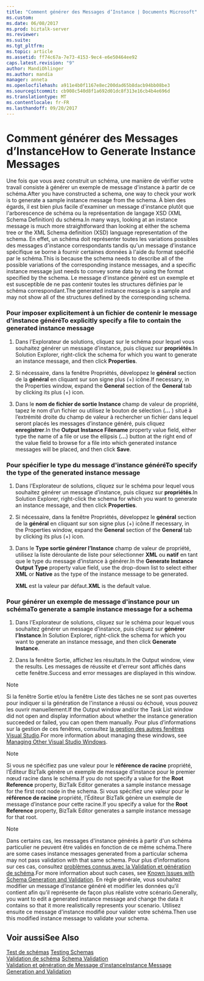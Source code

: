 ```yaml
---
title: "Comment générer des Messages d’Instance | Documents Microsoft"
ms.custom: 
ms.date: 06/08/2017
ms.prod: biztalk-server
ms.reviewer: 
ms.suite: 
ms.tgt_pltfrm: 
ms.topic: article
ms.assetid: ff74c67a-7e73-4153-9ec4-e6e50464ee92
caps.latest.revision: "9"
author: MandiOhlinger
ms.author: mandia
manager: anneta
ms.openlocfilehash: a911e4b0f1167e8ec200dad65b8dacb94bb08be3
ms.sourcegitcommit: cb908c540d8f1a692d01dc8f313e16cb4b4e696d
ms.translationtype: MT
ms.contentlocale: fr-FR
ms.lasthandoff: 09/20/2017
---
```

# <a name="how-to-generate-instance-messages"></a><span data-ttu-id="8ffb8-102">Comment générer des Messages d’Instance</span><span class="sxs-lookup"><span data-stu-id="8ffb8-102">How to Generate Instance Messages</span></span>
<span data-ttu-id="8ffb8-103">Une fois que vous avez construit un schéma, une manière de vérifier votre travail consiste à générer un exemple de message d'instance à partir de ce schéma.</span><span class="sxs-lookup"><span data-stu-id="8ffb8-103">After you have constructed a schema, one way to check your work is to generate a sample instance message from the schema.</span></span> <span data-ttu-id="8ffb8-104">À bien des égards, il est bien plus facile d'examiner un message d'instance plutôt que l'arborescence de schéma ou la représentation de langage XSD (XML Schema Definition) du schéma.</span><span class="sxs-lookup"><span data-stu-id="8ffb8-104">In many ways, looking at an instance message is much more straightforward than looking at either the schema tree or the XML Schema definition (XSD) language representation of the schema.</span></span> <span data-ttu-id="8ffb8-105">En effet, un schéma doit représenter toutes les variations possibles des messages d'instance correspondants tandis qu'un message d'instance spécifique se borne à fournir certaines données à l'aide du format spécifié par le schéma.</span><span class="sxs-lookup"><span data-stu-id="8ffb8-105">This is because the schema needs to describe all of the possible variations of the corresponding instance messages, and a specific instance message just needs to convey some data by using the format specified by the schema.</span></span> <span data-ttu-id="8ffb8-106">Le message d'instance généré est un exemple et est susceptible de ne pas contenir toutes les structures définies par le schéma correspondant.</span><span class="sxs-lookup"><span data-stu-id="8ffb8-106">The generated instance message is a sample and may not show all of the structures defined by the corresponding schema.</span></span>  
  
### <a name="to-explicitly-specify-a-file-to-contain-the-generated-instance-message"></a><span data-ttu-id="8ffb8-107">Pour imposer explicitement à un fichier de contenir le message d'instance généré</span><span class="sxs-lookup"><span data-stu-id="8ffb8-107">To explicitly specify a file to contain the generated instance message</span></span>  
  
1.  <span data-ttu-id="8ffb8-108">Dans l’Explorateur de solutions, cliquez sur le schéma pour lequel vous souhaitez générer un message d’instance, puis cliquez sur **propriétés**.</span><span class="sxs-lookup"><span data-stu-id="8ffb8-108">In Solution Explorer, right-click the schema for which you want to generate an instance message, and then click **Properties**.</span></span>  
  
2.  <span data-ttu-id="8ffb8-109">Si nécessaire, dans la fenêtre Propriétés, développez le **général** section de la **général** en cliquant sur son signe plus (+) icône.</span><span class="sxs-lookup"><span data-stu-id="8ffb8-109">If necessary, in the Properties window, expand the **General** section of the **General** tab by clicking its plus (+) icon.</span></span>  
  
3.  <span data-ttu-id="8ffb8-110">Dans le **nom de fichier de sortie Instance** champ de valeur de propriété, tapez le nom d’un fichier ou utilisez le bouton de sélection (**...** ) situé à l’extrémité droite du champ de valeur à rechercher un fichier dans lequel seront placés les messages d’instance généré, puis cliquez **enregistrer**.</span><span class="sxs-lookup"><span data-stu-id="8ffb8-110">In the **Output Instance Filename** property value field, either type the name of a file or use the ellipsis (**...**) button at the right end of the value field to browse for a file into which generated instance messages will be placed, and then click **Save**.</span></span>  
  
### <a name="to-specify-the-type-of-the-generated-instance-message"></a><span data-ttu-id="8ffb8-111">Pour spécifier le type du message d'instance généré</span><span class="sxs-lookup"><span data-stu-id="8ffb8-111">To specify the type of the generated instance message</span></span>  
  
1.  <span data-ttu-id="8ffb8-112">Dans l’Explorateur de solutions, cliquez sur le schéma pour lequel vous souhaitez générer un message d’instance, puis cliquez sur **propriétés**.</span><span class="sxs-lookup"><span data-stu-id="8ffb8-112">In Solution Explorer, right-click the schema for which you want to generate an instance message, and then click **Properties**.</span></span>  
  
2.  <span data-ttu-id="8ffb8-113">Si nécessaire, dans la fenêtre Propriétés, développez le **général** section de la **général** en cliquant sur son signe plus (+) icône.</span><span class="sxs-lookup"><span data-stu-id="8ffb8-113">If necessary, in the Properties window, expand the **General** section of the **General** tab by clicking its plus (+) icon.</span></span>  
  
3.  <span data-ttu-id="8ffb8-114">Dans le **Type sortie générer l’Instance** champ de valeur de propriété, utilisez la liste déroulante de liste pour sélectionner **XML** ou **natif** en tant que le type du message d’instance à générer.</span><span class="sxs-lookup"><span data-stu-id="8ffb8-114">In the **Generate Instance Output Type** property value field, use the drop-down list to select either **XML** or **Native** as the type of the instance message to be generated.</span></span>  
  
     <span data-ttu-id="8ffb8-115">**XML** est la valeur par défaut.</span><span class="sxs-lookup"><span data-stu-id="8ffb8-115">**XML** is the default value.</span></span>  
  
### <a name="to-generate-a-sample-instance-message-for-a-schema"></a><span data-ttu-id="8ffb8-116">Pour générer un exemple de message d'instance pour un schéma</span><span class="sxs-lookup"><span data-stu-id="8ffb8-116">To generate a sample instance message for a schema</span></span>  
  
1.  <span data-ttu-id="8ffb8-117">Dans l’Explorateur de solutions, cliquez sur le schéma pour lequel vous souhaitez générer un message d’instance, puis cliquez sur **générer l’Instance**.</span><span class="sxs-lookup"><span data-stu-id="8ffb8-117">In Solution Explorer, right-click the schema for which you want to generate an instance message, and then click **Generate Instance**.</span></span>  
  
2.  <span data-ttu-id="8ffb8-118">Dans la fenêtre Sortie, affichez les résultats.</span><span class="sxs-lookup"><span data-stu-id="8ffb8-118">In the Output window, view the results.</span></span> <span data-ttu-id="8ffb8-119">Les messages de réussite et d'erreur sont affichés dans cette fenêtre.</span><span class="sxs-lookup"><span data-stu-id="8ffb8-119">Success and error messages are displayed in this window.</span></span>  
  
> [!NOTE]
>  <span data-ttu-id="8ffb8-120">Si la fenêtre Sortie et/ou la fenêtre Liste des tâches ne se sont pas ouvertes pour indiquer si la génération de l'instance a réussi ou échoué, vous pouvez les ouvrir manuellement.</span><span class="sxs-lookup"><span data-stu-id="8ffb8-120">If the Output window and/or the Task List window did not open and display information about whether the instance generation succeeded or failed, you can open them manually.</span></span> <span data-ttu-id="8ffb8-121">Pour plus d’informations sur la gestion de ces fenêtres, consultez [la gestion des autres fenêtres Visual Studio](../core/how-to-manage-other-visual-studio-windows.md).</span><span class="sxs-lookup"><span data-stu-id="8ffb8-121">For more information about managing these windows, see [Managing Other Visual Studio Windows](../core/how-to-manage-other-visual-studio-windows.md).</span></span>  
  
> [!NOTE]
>  <span data-ttu-id="8ffb8-122">Si vous ne spécifiez pas une valeur pour le **référence de racine** propriété, l’Éditeur BizTalk génère un exemple de message d’instance pour le premier nœud racine dans le schéma.</span><span class="sxs-lookup"><span data-stu-id="8ffb8-122">If you do not specify a value for the **Root Reference** property, BizTalk Editor generates a sample instance message for the first root node in the schema.</span></span> <span data-ttu-id="8ffb8-123">Si vous spécifiez une valeur pour le **référence de racine** propriété, l’Éditeur BizTalk génère un exemple de message d’instance pour cette racine.</span><span class="sxs-lookup"><span data-stu-id="8ffb8-123">If you specify a value for the **Root Reference** property, BizTalk Editor generates a sample instance message for that root.</span></span>  
  
> [!NOTE]
>  <span data-ttu-id="8ffb8-124">Dans certains cas, les messages d'instance générés à partir d'un schéma particulier ne peuvent être validés en fonction de ce même schéma.</span><span class="sxs-lookup"><span data-stu-id="8ffb8-124">There are some cases instance messages generated from a particular schema may not pass validation with that same schema.</span></span> <span data-ttu-id="8ffb8-125">Pour plus d’informations sur ces cas, consultez [problèmes connus avec la Validation et génération de schéma](../core/known-issues-with-schema-generation-and-validation.md).</span><span class="sxs-lookup"><span data-stu-id="8ffb8-125">For more information about such cases, see [Known Issues with Schema Generation and Validation](../core/known-issues-with-schema-generation-and-validation.md).</span></span> <span data-ttu-id="8ffb8-126">En règle générale, vous souhaitez modifier un message d’instance généré et modifier les données qu’il contient afin qu’il représente de façon plus réaliste votre scénario.</span><span class="sxs-lookup"><span data-stu-id="8ffb8-126">Generally, you want to edit a generated instance message and change the data it contains so that it more realistically represents your scenario.</span></span> <span data-ttu-id="8ffb8-127">Utilisez ensuite ce message d'instance modifié pour valider votre schéma.</span><span class="sxs-lookup"><span data-stu-id="8ffb8-127">Then use this modified instance message to validate your schema.</span></span>  
  
## <a name="see-also"></a><span data-ttu-id="8ffb8-128">Voir aussi</span><span class="sxs-lookup"><span data-stu-id="8ffb8-128">See Also</span></span>  
 <span data-ttu-id="8ffb8-129">[Test de schémas](../core/testing-schemas.md) </span><span class="sxs-lookup"><span data-stu-id="8ffb8-129">[Testing Schemas](../core/testing-schemas.md) </span></span>  
 <span data-ttu-id="8ffb8-130">[Validation de schéma](../core/schema-validation1.md) </span><span class="sxs-lookup"><span data-stu-id="8ffb8-130">[Schema Validation](../core/schema-validation1.md) </span></span>  
 [<span data-ttu-id="8ffb8-131">Validation et génération de Message d’instance</span><span class="sxs-lookup"><span data-stu-id="8ffb8-131">Instance Message Generation and Validation</span></span>](../core/instance-message-generation-and-validation.md)